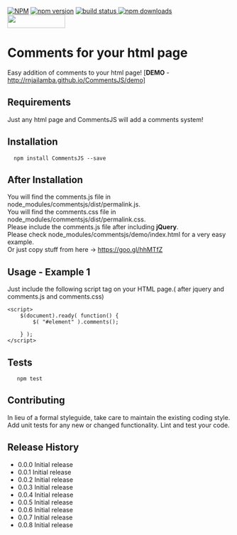 [![NPM](https://nodei.co/npm/CommentsJS.png?downloads=true&downloadRank=true&stars=true)](https://www.npmjs.com/package/CommentsJS)
[![npm version](https://badge.fury.io/js/CommentsJS.svg)](https://www.npmjs.com/package/CommentsJS)
<a href="https://www.npmjs.com/package/CommentsJS">
    <img src="https://img.shields.io/travis/badges/shields.svg"
         alt="build status">
</a>
[![npm downloads](https://img.shields.io/npm/dm/CommentsJS.svg?style=flat)](https://www.npmjs.com/package/CommentsJS)
<a href="http://bower.io/search/?q=CommentsJS">
<img src="http://benschwarz.github.io/bower-badges/badge@2x.png" width="130" height="30">
</a>       

Comments for your html page
=======================================

Easy addition of comments to your html page! [**DEMO** - http://rnjailamba.github.io/CommentsJS/demo] 

## Requirements

Just any html page and CommentsJS will add a comments system! 

## Installation

```shell
  npm install CommentsJS --save
```

## After Installation

You will find the comments.js file in node_modules/commentsjs/dist/permalink.js.      
You will find the comments.css file in node_modules/commentsjs/dist/permalink.css.      
Please include the comments.js file after including **jQuery**.     
Please check node_modules/commentsjs/demo/index.html for a very easy example.    
Or just copy stuff from here -> https://goo.gl/hhMTfZ
  
## Usage - Example 1

Just include the following script tag on your HTML page.( after jquery and comments.js and comments.css)        

```
<script>
	$(document).ready( function() {
		$( "#element" ).comments();
		
	} );
</script>

```


## Tests

```shell
   npm test
```

## Contributing

In lieu of a formal styleguide, take care to maintain the existing coding style.
Add unit tests for any new or changed functionality. Lint and test your code.

## Release History

* 0.0.0 Initial release
* 0.0.1 Initial release
* 0.0.2 Initial release
* 0.0.3 Initial release
* 0.0.4 Initial release
* 0.0.5 Initial release
* 0.0.6 Initial release
* 0.0.7 Initial release
* 0.0.8 Initial release
